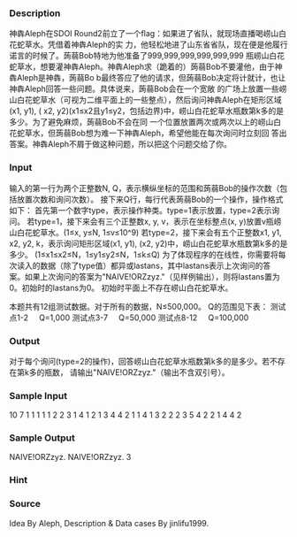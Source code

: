 
### Description
神犇Aleph在SDOI Round2前立了一个flag：如果进了省队，就现场直播喝崂山白花蛇草水。凭借着神犇Aleph的实
力，他轻松地进了山东省省队，现在便是他履行诺言的时候了。蒟蒻Bob特地为他准备了999,999,999,999,999,999
瓶崂山白花蛇草水，想要灌神犇Aleph。神犇Aleph求（跪着的）蒟蒻Bob不要灌他，由于神犇Aleph是神犇，蒟蒻Bo
b最终答应了他的请求，但蒟蒻Bob决定将计就计，也让神犇Aleph回答一些问题。具体说来，蒟蒻Bob会在一个宽敞
的广场上放置一些崂山白花蛇草水（可视为二维平面上的一些整点），然后询问神犇Aleph在矩形区域(x1, y1), (
x2, y2)(x1≤x2且y1≤y2，包括边界)中，崂山白花蛇草水瓶数第k多的是多少。为了避免麻烦，蒟蒻Bob不会在同
一个位置放置两次或两次以上的崂山白花蛇草水，但蒟蒻Bob想为难一下神犇Aleph，希望他能在每次询问时立刻回
答出答案。神犇Aleph不屑于做这种问题，所以把这个问题交给了你。

### Input
输入的第一行为两个正整数N, Q，表示横纵坐标的范围和蒟蒻Bob的操作次数（包括放置次数和询问次数）。
接下来Q行，每行代表蒟蒻Bob的一个操作，操作格式如下：
首先第一个数字type，表示操作种类。type=1表示放置，type=2表示询问。
若type=1，接下来会有三个正整数x, y, v，表示在坐标整点(x, y)放置v瓶崂山白花蛇草水。(1≤x, y≤N, 1≤v≤10^9)
若type=2，接下来会有五个正整数x1, y1, x2, y2, k，表示询问矩形区域(x1, y1), (x2, y2)中，崂山白花蛇草水瓶数第k多的是多少。
(1≤x1≤x2≤N，1≤y1≤y2≤N，1≤k≤Q)
为了体现程序的在线性，你需要将每次读入的数据（除了type值）都异或lastans，其中lastans表示上次询问的答
案。如果上次询问的答案为"NAIVE!ORZzyz."（见样例输出），则将lastans置为0。初始时的lastans为0。
初始时平面上不存在崂山白花蛇草水。

本题共有12组测试数据。对于所有的数据，N≤500,000。
Q的范围见下表：
测试点1-2     Q=1,000
测试点3-7     Q=50,000
测试点8-12     Q=100,000




### Output
对于每个询问(type=2的操作)，回答崂山白花蛇草水瓶数第k多的是多少。若不存在第k多的瓶数，
请输出"NAIVE!ORZzyz."（输出不含双引号）。

### Sample Input
10 7
1 1 1 1
1 2 2 3
1 4 1 2
1 3 4 4
2 1 1 4 1 3
2 2 2 3 5 4
2 2 1 4 4 2
### Sample Output
NAIVE!ORZzyz.
NAIVE!ORZzyz.
3
### Hint

### Source
Idea By Aleph, Description & Data cases By jinlifu1999.

